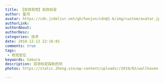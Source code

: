 ```yaml
---
title: 【双目视觉】双目标定
author: 星河
avatar: https://cdn.jsdelivr.net/gh/honjun/cdn@1.6/img/custom/avatar.jpg
authorLink: 
authorAbout: 
authorDesc: 
categories: 技术
date: 2018-12-12 22:16:01
comments: true
tags: 
 - 视觉定位
keywords: Sakura
description: 双目标定踩到的坑
photos: https://static.2heng.xin/wp-content/uploads//2019/02/wallhaven-672007-1-1024x576.png

---
```


